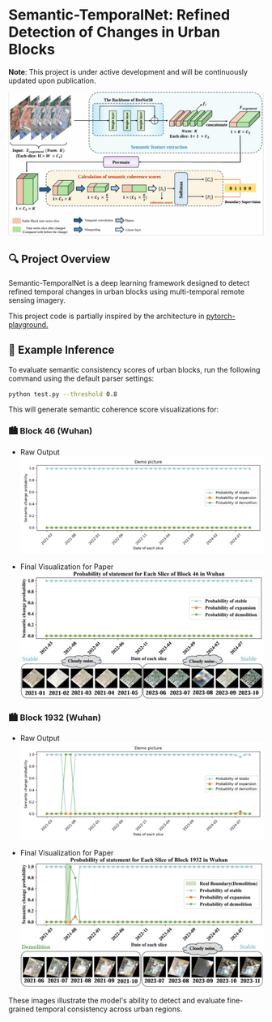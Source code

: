 # Semantic-TemporalNet: Refined Detection of Changes in Urban Blocks

**Note**: This project is under active development and will be continuously updated upon publication.

![Method Overview](img/method.jpg)

## 🔍 Project Overview

Semantic-TemporalNet is a deep learning framework designed to detect refined temporal changes in urban blocks using multi-temporal remote sensing imagery.

This project code is partially inspired by the architecture in [pytorch-playground.](https://github.com/aaron-xichen/pytorch-playground/)

## 🧪 Example Inference

To evaluate semantic consistency scores of urban blocks, run the following command using the default parser settings:

```bash
python test.py --threshold 0.8
```


This will generate semantic coherence score visualizations for:

### 🏙️ Block 46 (Wuhan)

- Raw Output  
  ![](img/46.png)

- Final Visualization for Paper  
  ![](img/46_paper.png)

### 🏙️ Block 1932 (Wuhan)

- Raw Output  
  ![](img/1932.png)

- Final Visualization for Paper  
  ![](img/1932_paper.png)

These images illustrate the model's ability to detect and evaluate fine-grained temporal consistency across urban regions.
